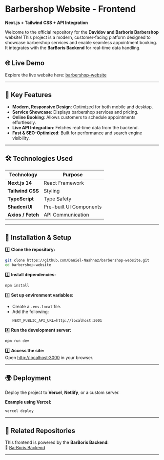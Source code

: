 # Barbershop Website - Frontend  
**Next.js + Tailwind CSS + API Integration**

Welcome to the official repository for the **Davidov and Barboris Barbershop** website! This project is a modern, customer-facing platform designed to showcase barbershop services and enable seamless appointment booking. It integrates with the **BarBoris Backend** for real-time data handling.

## 🌐 Live Demo  
Explore the live website here: [barbershop-website](https://daniel-nassi.github.io/barbershop-website/)

---

## 🎯 Key Features  
- **Modern, Responsive Design**: Optimized for both mobile and desktop.  
- **Service Showcase**: Displays barbershop services and pricing.  
- **Online Booking**: Allows customers to schedule appointments effortlessly.  
- **Live API Integration**: Fetches real-time data from the backend.  
- **Fast & SEO-Optimized**: Built for performance and search engine visibility.  

---

## 🛠️ Technologies Used  

| Technology       | Purpose                          |
|------------------|----------------------------------|
| **Next.js 14**   | React Framework                  |
| **Tailwind CSS** | Styling                         |
| **TypeScript**   | Type Safety                     |
| **Shadcn/UI**    | Pre-built UI Components         |
| **Axios / Fetch**| API Communication               |

---

## 🚀 Installation & Setup  

1️⃣ **Clone the repository:**  
   ```bash
   git clone https://github.com/Daniel-Nashnaz/barbershop-website.git
   cd barbershop-website
   ```

2️⃣ **Install dependencies:**  
   ```bash
   npm install
   ```

3️⃣ **Set up environment variables:**  
   - Create a `.env.local` file.  
   - Add the following:  
     ```env
     NEXT_PUBLIC_API_URL=http://localhost:3001
     ```

4️⃣ **Run the development server:**  
   ```bash
   npm run dev
   ```

5️⃣ **Access the site:**  
   Open [http://localhost:3000](http://localhost:3000) in your browser.

---

## 🌍 Deployment  
Deploy the project to **Vercel**, **Netlify**, or a custom server.  

**Example using Vercel:**  
```bash
vercel deploy
```

---

## 🔗 Related Repositories  
This frontend is powered by the **BarBoris Backend**:  
🔗 [BarBoris Backend](https://github.com/Daniel-Nashnaz/barboris)

---

